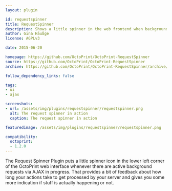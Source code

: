 ```yaml
---
layout: plugin

id: requestspinner
title: RequestSpinner
description: Shows a little spinner in the web frontend when background requests are active
author: Gina Häußge
license: AGPLv3

date: 2015-06-20

homepage: https://github.com/OctoPrint/OctoPrint-RequestSpinner
source: https://github.com/OctoPrint/OctoPrint-RequestSpinner
archive: https://github.com/OctoPrint/OctoPrint-RequestSpinner/archive/master.zip

follow_dependency_links: false

tags:
- ui
- ajax

screenshots:
- url: /assets/img/plugins/requestspinner/requestspinner.png
  alt: The request spinner in action
  caption: The request spinner in action

featuredimage: /assets/img/plugins/requestspinner/requestspinner.png

compatibility:
  octoprint:
  - 1.2.0
---
```


The Request Spinner Plugin puts a little spinner icon in the lower left corner of the OctoPrint web interface whenever
there are active background requests via AJAX in progress. That provides a bit of feedback about how long your actions
take to get processed by your server and gives you some more indication if stuff is actually happening or not.
